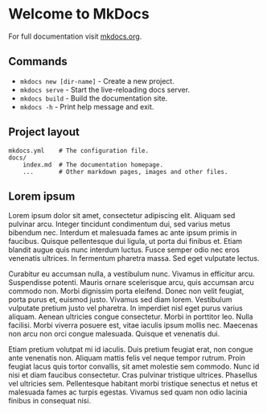 # Welcome to MkDocs

For full documentation visit [mkdocs.org](https://www.mkdocs.org).

## Commands

* `mkdocs new [dir-name]` - Create a new project.
* `mkdocs serve` - Start the live-reloading docs server.
* `mkdocs build` - Build the documentation site.
* `mkdocs -h` - Print help message and exit.

## Project layout

    mkdocs.yml    # The configuration file.
    docs/
        index.md  # The documentation homepage.
        ...       # Other markdown pages, images and other files.

## Lorem ipsum

Lorem ipsum dolor sit amet, consectetur adipiscing elit. Aliquam sed pulvinar
arcu. Integer tincidunt condimentum dui, sed varius metus bibendum nec.
Interdum et malesuada fames ac ante ipsum primis in faucibus. Quisque
pellentesque dui ligula, ut porta dui finibus et. Etiam blandit augue quis nunc
interdum luctus. Fusce semper odio nec eros venenatis ultrices. In fermentum
pharetra massa. Sed eget vulputate lectus.

Curabitur eu accumsan nulla, a vestibulum nunc. Vivamus in efficitur arcu.
Suspendisse potenti. Mauris ornare scelerisque arcu, quis accumsan arcu commodo
non. Morbi dignissim porta eleifend. Donec non velit feugiat, porta purus et,
euismod justo. Vivamus sed diam lorem. Vestibulum vulputate pretium justo vel
pharetra. In imperdiet nisl eget purus varius aliquam. Aenean ultricies congue
consectetur. Morbi in porttitor leo. Nulla facilisi. Morbi viverra posuere est,
vitae iaculis ipsum mollis nec. Maecenas non arcu non orci congue malesuada.
Quisque et venenatis dui.

Etiam pretium volutpat mi id iaculis. Duis pretium feugiat erat, non congue
ante venenatis non. Aliquam mattis felis vel neque tempor rutrum. Proin feugiat
lacus quis tortor convallis, sit amet molestie sem commodo. Nunc id nisi et
diam faucibus consectetur. Cras pulvinar tristique ultrices. Phasellus vel
ultricies sem. Pellentesque habitant morbi tristique senectus et netus et
malesuada fames ac turpis egestas. Vivamus sed quam non odio lacinia finibus in
consequat nisi.

